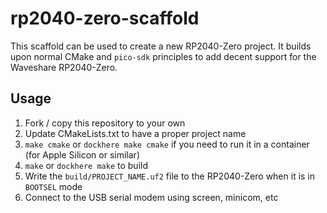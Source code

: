 # rp2040-zero-scaffold

This scaffold can be used to create a new RP2040-Zero project. It builds upon normal CMake and `pico-sdk` principles to add decent support for the Waveshare RP2040-Zero.

## Usage

1. Fork / copy this repository to your own
2. Update CMakeLists.txt to have a proper project name
3. `make cmake` or `dockhere make cmake` if you need to run it in a container (for Apple Silicon or similar)
4. `make` or `dockhere make` to build
5. Write the `build/PROJECT_NAME.uf2` file to the RP2040-Zero when it is in `BOOTSEL` mode
6. Connect to the USB serial modem using screen, minicom, etc
